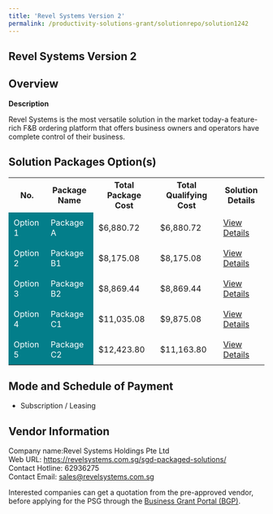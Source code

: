 ```yaml
---
title: 'Revel Systems Version 2'
permalink: /productivity-solutions-grant/solutionrepo/solution1242
---
```


## Revel Systems Version 2

## Overview

**Description**

Revel Systems is the most versatile solution in the market today-a feature-rich F&B ordering platform that offers business owners and operators have complete control of their business.

## Solution Packages Option(s)

<table>
<tr>
<th><b>No.</b></th>
<th><b>Package Name</b></th>
<th><b>Total Package Cost</b></th>
<th><b>Total Qualifying Cost</b></th>
<th><b>Solution Details</b></th>
</tr>
<tr>
<td style='padding: 10px; background-color: #037E8A; color: #FFFFFF;'>Option 1</td>
<td style='padding: 10px; background-color: #037E8A; color: #FFFFFF;'>Package A</td>
<td style='padding: 10px;'>$6,880.72</td>
<td style='padding: 10px;'>$6,880.72</td>
<td style='padding: 10px;'><a href='/images/psg/RevelSystems_Revel Systems_Version2_DesensitisedPart1.pdf' target='_blank'>View Details</a></td>
</tr>
<tr>
<td style='padding: 10px; background-color: #037E8A; color: #FFFFFF;'>Option 2</td>
<td style='padding: 10px; background-color: #037E8A; color: #FFFFFF;'>Package B1</td>
<td style='padding: 10px;'>$8,175.08</td>
<td style='padding: 10px;'>$8,175.08</td>
<td style='padding: 10px;'><a href='/images/psg/RevelSystems_Revel Systems_Version2_DesensitisedPart2.pdf' target='_blank'>View Details</a></td>
</tr>
<tr>
<td style='padding: 10px; background-color: #037E8A; color: #FFFFFF;'>Option 3</td>
<td style='padding: 10px; background-color: #037E8A; color: #FFFFFF;'>Package B2</td>
<td style='padding: 10px;'>$8,869.44</td>
<td style='padding: 10px;'>$8,869.44</td>
<td style='padding: 10px;'><a href='/images/psg/RevelSystems_Revel Systems_Version2_DesensitisedPart3.pdf' target='_blank'>View Details</a></td>
</tr>
<tr>
<td style='padding: 10px; background-color: #037E8A; color: #FFFFFF;'>Option 4</td>
<td style='padding: 10px; background-color: #037E8A; color: #FFFFFF;'>Package C1</td>
<td style='padding: 10px;'>$11,035.08</td>
<td style='padding: 10px;'>$9,875.08</td>
<td style='padding: 10px;'><a href='/images/psg/RevelSystems_Revel Systems_Version2_DesensitisedPart4.pdf' target='_blank'>View Details</a></td>
</tr>
<tr>
<td style='padding: 10px; background-color: #037E8A; color: #FFFFFF;'>Option 5</td>
<td style='padding: 10px; background-color: #037E8A; color: #FFFFFF;'>Package C2</td>
<td style='padding: 10px;'>$12,423.80</td>
<td style='padding: 10px;'>$11,163.80</td>
<td style='padding: 10px;'><a href='/images/psg/RevelSystems_Revel Systems_Version2_DesensitisedPart5.pdf' target='_blank'>View Details</a></td>
</tr>
</table>

## Mode and Schedule of Payment

 - Subscription / Leasing

## Vendor Information

 Company name:Revel Systems Holdings Pte Ltd<br>Web URL: https://revelsystems.com.sg/sgd-packaged-solutions/ <br>Contact Hotline: 62936275 <br>Contact Email: sales@revelsystems.com.sg 

Interested companies can get a quotation from the pre-approved vendor, before applying for the PSG through the <a href='https://www.businessgrants.gov.sg/' target='_blank' rel='noopener'>Business Grant Portal (BGP)</a>.

<script src="/jquery/resize-tables.js"></script>
